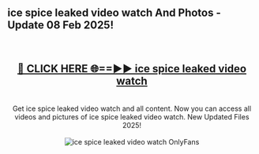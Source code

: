<h2>ice spice leaked video watch And Photos - Update 08 Feb 2025!</h2>
<br>
<div align="center">
<h2><a href="https://cutt.ly/te57wshS" rel="nofollow">🔴 CLICK HERE 🌐==►► ice spice leaked video watch</a></h2>
<br>
Get ice spice leaked video watch and all content. Now you can access all videos and pictures of ice spice leaked video watch. New Updated Files 2025!
<br>
<br>
<a href="https://cutt.ly/te57wshS" rel="nofollow" data-target="animated-image.originalLink"><img src="https://i.ibb.co.com/WyWwxjT/player-gif2.gif" alt="ice spice leaked video watch OnlyFans" style="max-width: 100%; display: inline-block;" data-target="animated-image.originalImage"></a>
</div>
<br>